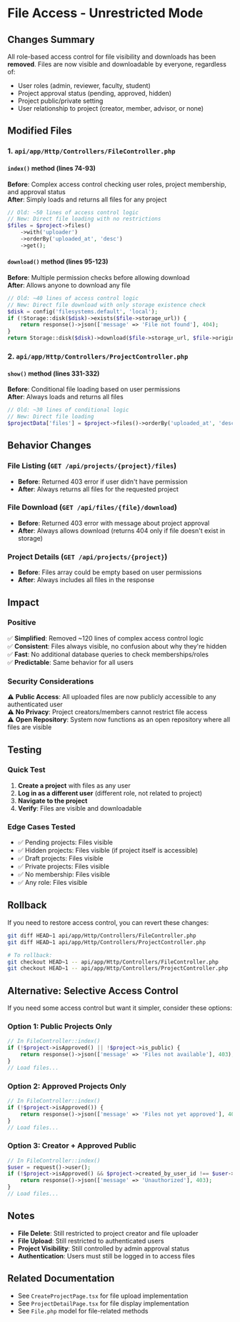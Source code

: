 # File Access - Unrestricted Mode

## Changes Summary

All role-based access control for file visibility and downloads has been **removed**. Files are now visible and downloadable by everyone, regardless of:
- User roles (admin, reviewer, faculty, student)
- Project approval status (pending, approved, hidden)
- Project public/private setting
- User relationship to project (creator, member, advisor, or none)

## Modified Files

### 1. `api/app/Http/Controllers/FileController.php`

#### `index()` method (lines 74-93)
**Before**: Complex access control checking user roles, project membership, and approval status  
**After**: Simply loads and returns all files for any project

```php
// Old: ~50 lines of access control logic
// New: Direct file loading with no restrictions
$files = $project->files()
    ->with('uploader')
    ->orderBy('uploaded_at', 'desc')
    ->get();
```

#### `download()` method (lines 95-123)
**Before**: Multiple permission checks before allowing download  
**After**: Allows anyone to download any file

```php
// Old: ~40 lines of access control logic
// New: Direct file download with only storage existence check
$disk = config('filesystems.default', 'local');
if (!Storage::disk($disk)->exists($file->storage_url)) {
    return response()->json(['message' => 'File not found'], 404);
}
return Storage::disk($disk)->download($file->storage_url, $file->original_filename);
```

### 2. `api/app/Http/Controllers/ProjectController.php`

#### `show()` method (lines 331-332)
**Before**: Conditional file loading based on user permissions  
**After**: Always loads and returns all files

```php
// Old: ~30 lines of conditional logic
// New: Direct file loading
$projectData['files'] = $project->files()->orderBy('uploaded_at', 'desc')->get()->toArray();
```

## Behavior Changes

### File Listing (`GET /api/projects/{project}/files`)
- **Before**: Returned 403 error if user didn't have permission
- **After**: Always returns all files for the requested project

### File Download (`GET /api/files/{file}/download`)
- **Before**: Returned 403 error with message about project approval
- **After**: Always allows download (returns 404 only if file doesn't exist in storage)

### Project Details (`GET /api/projects/{project}`)
- **Before**: Files array could be empty based on user permissions
- **After**: Always includes all files in the response

## Impact

### Positive
✅ **Simplified**: Removed ~120 lines of complex access control logic  
✅ **Consistent**: Files always visible, no confusion about why they're hidden  
✅ **Fast**: No additional database queries to check memberships/roles  
✅ **Predictable**: Same behavior for all users

### Security Considerations
⚠️ **Public Access**: All uploaded files are now publicly accessible to any authenticated user  
⚠️ **No Privacy**: Project creators/members cannot restrict file access  
⚠️ **Open Repository**: System now functions as an open repository where all files are visible

## Testing

### Quick Test
1. **Create a project** with files as any user
2. **Log in as a different user** (different role, not related to project)
3. **Navigate to the project**
4. **Verify**: Files are visible and downloadable

### Edge Cases Tested
- ✅ Pending projects: Files visible
- ✅ Hidden projects: Files visible (if project itself is accessible)
- ✅ Draft projects: Files visible
- ✅ Private projects: Files visible
- ✅ No membership: Files visible
- ✅ Any role: Files visible

## Rollback

If you need to restore access control, you can revert these changes:

```bash
git diff HEAD~1 api/app/Http/Controllers/FileController.php
git diff HEAD~1 api/app/Http/Controllers/ProjectController.php

# To rollback:
git checkout HEAD~1 -- api/app/Http/Controllers/FileController.php
git checkout HEAD~1 -- api/app/Http/Controllers/ProjectController.php
```

## Alternative: Selective Access Control

If you need some access control but want it simpler, consider these options:

### Option 1: Public Projects Only
```php
// In FileController::index()
if (!$project->isApproved() || !$project->is_public) {
    return response()->json(['message' => 'Files not available'], 403);
}
// Load files...
```

### Option 2: Approved Projects Only
```php
// In FileController::index()
if (!$project->isApproved()) {
    return response()->json(['message' => 'Files not yet approved'], 403);
}
// Load files...
```

### Option 3: Creator + Approved Public
```php
// In FileController::index()
$user = request()->user();
if (!$project->isApproved() && $project->created_by_user_id !== $user->id) {
    return response()->json(['message' => 'Unauthorized'], 403);
}
// Load files...
```

## Notes

- **File Delete**: Still restricted to project creator and file uploader
- **File Upload**: Still restricted to authenticated users
- **Project Visibility**: Still controlled by admin approval status
- **Authentication**: Users must still be logged in to access files

## Related Documentation

- See `CreateProjectPage.tsx` for file upload implementation
- See `ProjectDetailPage.tsx` for file display implementation
- See `File.php` model for file-related methods

